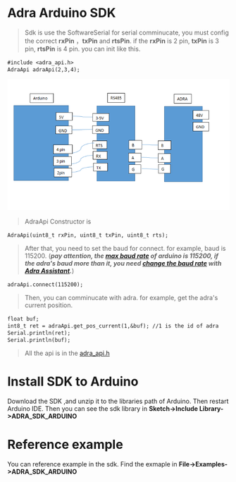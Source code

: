 # Adra Arduino SDK


 >Sdk is use the SoftwareSerial for serial comminucate, you must config the correct **rxPin** ，**txPin** and **rtsPin**. if the **rxPin** is 2 pin, **txPin** is 3 pin, **rtsPin** is 4 pin. you can init like this.

    #include <adra_api.h>
    AdraApi adraApi(2,3,4);

<img src="./doc/line.png" style="width:600px">

>AdraApi Constructor is 

    AdraApi(uint8_t rxPin, uint8_t txPin, uint8_t rts);


>After that, you need to set the baud for connect. for example, baud is 115200. (***pay attention, the [max baud rate](https://www.arduino.cc/en/Reference/SoftwareSerialBegin) of arduino is 115200, if the adra's baud more than it, you need [change the baud rate](./doc/change_id.md) with [Adra Assistant](https://www.umbratek.com/download-center).***)

    adraApi.connect(115200);

>Then, you can comminucate with adra. for example, get the adra's current position.

    float buf;
    int8_t ret = adraApi.get_pos_current(1,&buf); //1 is the id of adra
    Serial.println(ret);
    Serial.println(buf);

> All the api is in the [adra_api.h](./src/adra_api.h)

# Install SDK to Arduino

Download the SDK ,and unzip it to the libraries path of Arduino. Then restart Arduino IDE. Then you can see the sdk library in **Sketch->Include Library->ADRA_SDK_ARDUINO**

<!-- <img src="./doc/sdk.png" style="width:600px"> -->

# Reference example

You can reference example in the sdk. Find the exmaple in **File->Examples->ADRA_SDK_ARDUINO**

<!-- <img src="./doc/example.png" style="width:600px"> -->
